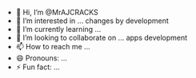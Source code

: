 - 👋 Hi, I’m @MrAJCRACKS
- 👀 I’m interested in ... changes by development
- 🌱 I’m currently learning ...
- 💞️ I’m looking to collaborate on ... apps development
- 📫 How to reach me ...
- 😄 Pronouns: ...
- ⚡ Fun fact: ...

<!---
MrAJCRACKS/MrAJCRACKS is a ✨ special ✨ repository because its `README.md` (this file) appears on your GitHub profile.
You can click the Preview link to take a look at your changes.
--->

